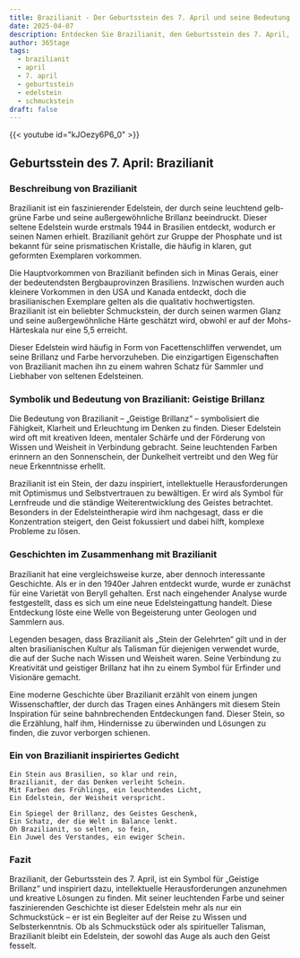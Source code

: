 ```yaml
---
title: Brazilianit - Der Geburtsstein des 7. April und seine Bedeutung
date: 2025-04-07
description: Entdecken Sie Brazilianit, den Geburtsstein des 7. April, der Geistige Brillanz symbolisiert. Seine Symbolik und Geschichte werden Sie inspirieren.
author: 365tage
tags:
  - brazilianit
  - april
  - 7. april
  - geburtsstein
  - edelstein
  - schmuckstein
draft: false
---
```


{{< youtube id="kJOezy6P6_0" >}}

## Geburtsstein des 7. April: Brazilianit

### Beschreibung von Brazilianit

Brazilianit ist ein faszinierender Edelstein, der durch seine leuchtend gelb-grüne Farbe und seine außergewöhnliche Brillanz beeindruckt. Dieser seltene Edelstein wurde erstmals 1944 in Brasilien entdeckt, wodurch er seinen Namen erhielt. Brazilianit gehört zur Gruppe der Phosphate und ist bekannt für seine prismatischen Kristalle, die häufig in klaren, gut geformten Exemplaren vorkommen.

Die Hauptvorkommen von Brazilianit befinden sich in Minas Gerais, einer der bedeutendsten Bergbauprovinzen Brasiliens. Inzwischen wurden auch kleinere Vorkommen in den USA und Kanada entdeckt, doch die brasilianischen Exemplare gelten als die qualitativ hochwertigsten. Brazilianit ist ein beliebter Schmuckstein, der durch seinen warmen Glanz und seine außergewöhnliche Härte geschätzt wird, obwohl er auf der Mohs-Härteskala nur eine 5,5 erreicht.

Dieser Edelstein wird häufig in Form von Facettenschliffen verwendet, um seine Brillanz und Farbe hervorzuheben. Die einzigartigen Eigenschaften von Brazilianit machen ihn zu einem wahren Schatz für Sammler und Liebhaber von seltenen Edelsteinen.

### Symbolik und Bedeutung von Brazilianit: Geistige Brillanz

Die Bedeutung von Brazilianit – „Geistige Brillanz“ – symbolisiert die Fähigkeit, Klarheit und Erleuchtung im Denken zu finden. Dieser Edelstein wird oft mit kreativen Ideen, mentaler Schärfe und der Förderung von Wissen und Weisheit in Verbindung gebracht. Seine leuchtenden Farben erinnern an den Sonnenschein, der Dunkelheit vertreibt und den Weg für neue Erkenntnisse erhellt.

Brazilianit ist ein Stein, der dazu inspiriert, intellektuelle Herausforderungen mit Optimismus und Selbstvertrauen zu bewältigen. Er wird als Symbol für Lernfreude und die ständige Weiterentwicklung des Geistes betrachtet. Besonders in der Edelsteintherapie wird ihm nachgesagt, dass er die Konzentration steigert, den Geist fokussiert und dabei hilft, komplexe Probleme zu lösen.

### Geschichten im Zusammenhang mit Brazilianit

Brazilianit hat eine vergleichsweise kurze, aber dennoch interessante Geschichte. Als er in den 1940er Jahren entdeckt wurde, wurde er zunächst für eine Varietät von Beryll gehalten. Erst nach eingehender Analyse wurde festgestellt, dass es sich um eine neue Edelsteingattung handelt. Diese Entdeckung löste eine Welle von Begeisterung unter Geologen und Sammlern aus.

Legenden besagen, dass Brazilianit als „Stein der Gelehrten“ gilt und in der alten brasilianischen Kultur als Talisman für diejenigen verwendet wurde, die auf der Suche nach Wissen und Weisheit waren. Seine Verbindung zu Kreativität und geistiger Brillanz hat ihn zu einem Symbol für Erfinder und Visionäre gemacht.

Eine moderne Geschichte über Brazilianit erzählt von einem jungen Wissenschaftler, der durch das Tragen eines Anhängers mit diesem Stein Inspiration für seine bahnbrechenden Entdeckungen fand. Dieser Stein, so die Erzählung, half ihm, Hindernisse zu überwinden und Lösungen zu finden, die zuvor verborgen schienen.

### Ein von Brazilianit inspiriertes Gedicht

```
Ein Stein aus Brasilien, so klar und rein,  
Brazilianit, der das Denken verleiht Schein.  
Mit Farben des Frühlings, ein leuchtendes Licht,  
Ein Edelstein, der Weisheit verspricht.  

Ein Spiegel der Brillanz, des Geistes Geschenk,  
Ein Schatz, der die Welt in Balance lenkt.  
Oh Brazilianit, so selten, so fein,  
Ein Juwel des Verstandes, ein ewiger Schein.  
```

### Fazit

Brazilianit, der Geburtsstein des 7. April, ist ein Symbol für „Geistige Brillanz“ und inspiriert dazu, intellektuelle Herausforderungen anzunehmen und kreative Lösungen zu finden. Mit seiner leuchtenden Farbe und seiner faszinierenden Geschichte ist dieser Edelstein mehr als nur ein Schmuckstück – er ist ein Begleiter auf der Reise zu Wissen und Selbsterkenntnis. Ob als Schmuckstück oder als spiritueller Talisman, Brazilianit bleibt ein Edelstein, der sowohl das Auge als auch den Geist fesselt.